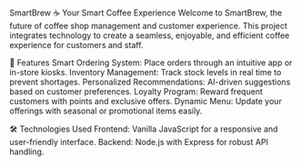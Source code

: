 SmartBrew ☕
Your Smart Coffee Experience
Welcome to SmartBrew, the future of coffee shop management and customer experience. This project integrates technology to create a seamless, enjoyable, and efficient coffee experience for customers and staff.

🚀 Features
Smart Ordering System: Place orders through an intuitive app or in-store kiosks.
Inventory Management: Track stock levels in real time to prevent shortages.
Personalized Recommendations: AI-driven suggestions based on customer preferences.
Loyalty Program: Reward frequent customers with points and exclusive offers.
Dynamic Menu: Update your offerings with seasonal or promotional items easily.

🛠️ Technologies Used
Frontend: Vanilla JavaScript for a responsive and user-friendly interface.
Backend: Node.js with Express for robust API handling.


